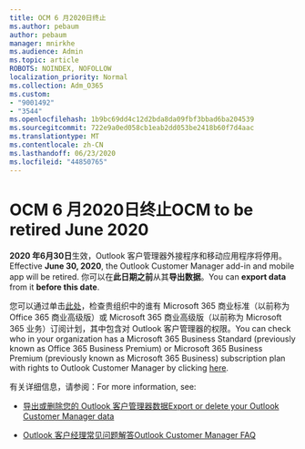 ```yaml
---
title: OCM 6 月2020日终止
ms.author: pebaum
author: pebaum
manager: mnirkhe
ms.audience: Admin
ms.topic: article
ROBOTS: NOINDEX, NOFOLLOW
localization_priority: Normal
ms.collection: Adm_O365
ms.custom:
- "9001492"
- "3544"
ms.openlocfilehash: 1b9bc69dd4c12d2bda8da09fbf3bbad6ba204539
ms.sourcegitcommit: 722e9a0ed058cb1eab2dd053be2418b60f7d4aac
ms.translationtype: MT
ms.contentlocale: zh-CN
ms.lasthandoff: 06/23/2020
ms.locfileid: "44850765"
---
```

# <a name="ocm-to-be-retired-june-2020"></a><span data-ttu-id="a75e5-102">OCM 6 月2020日终止</span><span class="sxs-lookup"><span data-stu-id="a75e5-102">OCM to be retired June 2020</span></span>


<span data-ttu-id="a75e5-103">**2020 年6月30日**生效，Outlook 客户管理器外接程序和移动应用程序将停用。</span><span class="sxs-lookup"><span data-stu-id="a75e5-103">Effective **June 30, 2020**, the Outlook Customer Manager add-in and mobile app will be retired.</span></span> <span data-ttu-id="a75e5-104">你可以在**此日期之前**从其**导出数据**。</span><span class="sxs-lookup"><span data-stu-id="a75e5-104">You can  **export data**  from it  **before this date**.</span></span>  

<span data-ttu-id="a75e5-105">您可以通过单击[此处](https://admin.microsoft.com/AdminPortal/Home?ref=/users)，检查贵组织中的谁有 Microsoft 365 商业标准（以前称为 Office 365 商业高级版）或 Microsoft 365 商业高级版（以前称为 Microsoft 365 业务）订阅计划，其中包含对 Outlook 客户管理器的权限。</span><span class="sxs-lookup"><span data-stu-id="a75e5-105">You can check who in your organization has a Microsoft 365 Business Standard (previously known as Office 365 Business Premium) or Microsoft 365 Business Premium (previously known as Microsoft 365 Business) subscription plan with rights to Outlook Customer Manager by clicking [here](https://admin.microsoft.com/AdminPortal/Home?ref=/users).</span></span>

<span data-ttu-id="a75e5-106">有关详细信息，请参阅：</span><span class="sxs-lookup"><span data-stu-id="a75e5-106">For more information, see:</span></span>

- [<span data-ttu-id="a75e5-107">导出或删除您的 Outlook 客户管理器数据</span><span class="sxs-lookup"><span data-stu-id="a75e5-107">Export or delete your Outlook Customer Manager data</span></span>](https://support.office.com/article/1a421cb4-e8de-4b44-bfb8-710b92820439)

- [<span data-ttu-id="a75e5-108">Outlook 客户经理常见问题解答</span><span class="sxs-lookup"><span data-stu-id="a75e5-108">Outlook Customer Manager FAQ</span></span>](https://support.office.com/article/88e127ca-43a1-4c9d-8d52-6ad3a80f9c32)

